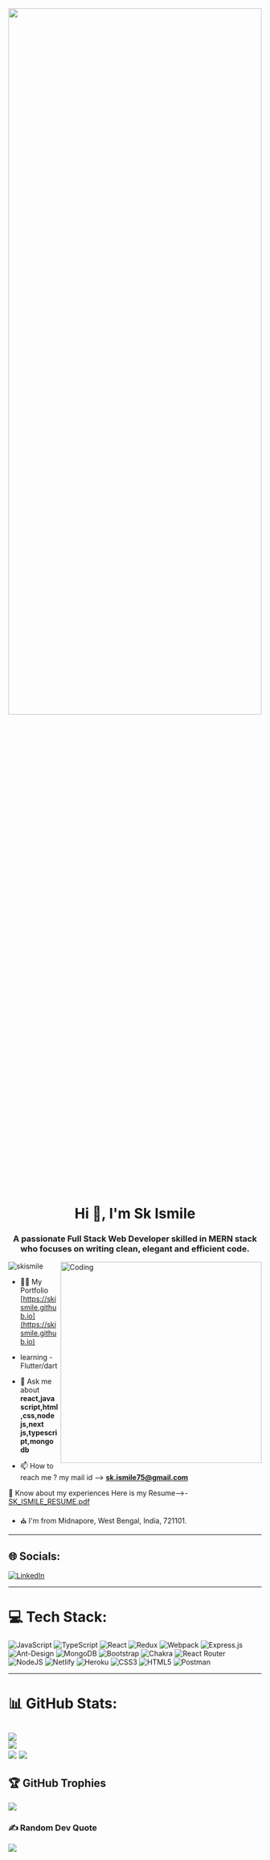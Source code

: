 <img width="100%" height="60%" src="https://www.wingstechsolutions.com/wp-content/uploads/2022/03/full-stack-development.gif"/>


<h1 align="center">Hi 👋, I'm Sk Ismile</h1>
<h3 align="center">A passionate Full Stack Web Developer skilled in MERN stack who focuses on writing clean, elegant and efficient code.</h3>
<img align="right" alt="Coding" width="400" src='https://cdn.dribbble.com/users/1162077/screenshots/3848914/programmer.gif' />
<p align="left"> <img src="https://komarev.com/ghpvc/?username=skismile&label=Profile%20views&color=0e75b6&style=flat" alt="skismile" /> </p>




- 👨‍💻 My Portfolio [https://skismile.github.io](https://skismile.github.io)
-  learning  - Flutter/dart

- 💬 Ask me about **react,java script,html,css,node js,next js,typescript,mongo db**

- 📫 How to reach me ?  my mail id --> **sk.ismile75@gmail.com**

📄 Know about my experiences Here is my Resume-->- [SK_ISMILE_RESUME.pdf](https://github.com/skismile/skismile/files/10265617/SK_ISMILE_RESUME.pdf)







- ⛪ I'm from  Midnapore, West Bengal, India, 721101.


---
## 🌐 Socials:
<p align="left">
  
  [![LinkedIn](https://img.shields.io/badge/LinkedIn-%230077B5.svg?logo=linkedin&logoColor=white)](https://www.linkedin.com/in/sk-ismile-8a57b7225/)
  
---
# 💻 Tech Stack:
![JavaScript](https://img.shields.io/badge/javascript-%23323330.svg?style=plastic&logo=javascript&logoColor=%23F7DF1E) ![TypeScript](https://img.shields.io/badge/typescript-%23007ACC.svg?style=plastic&logo=typescript&logoColor=white) ![React](https://img.shields.io/badge/react-%2320232a.svg?style=plastic&logo=react&logoColor=%2361DAFB) ![Redux](https://img.shields.io/badge/redux-%23593d88.svg?style=plastic&logo=redux&logoColor=white) ![Webpack](https://img.shields.io/badge/webpack-%238DD6F9.svg?style=plastic&logo=webpack&logoColor=black) ![Express.js](https://img.shields.io/badge/express.js-%23404d59.svg?style=plastic&logo=express&logoColor=%2361DAFB) ![Ant-Design](https://img.shields.io/badge/-AntDesign-%230170FE?style=plastic&logo=ant-design&logoColor=white) ![MongoDB](https://img.shields.io/badge/MongoDB-%234ea94b.svg?style=plastic&logo=mongodb&logoColor=white) ![Bootstrap](https://img.shields.io/badge/bootstrap-%23563D7C.svg?style=plastic&logo=bootstrap&logoColor=white) ![Chakra](https://img.shields.io/badge/chakra-%234ED1C5.svg?style=plastic&logo=chakraui&logoColor=white) ![React Router](https://img.shields.io/badge/React_Router-CA4245?style=plastic&logo=react-router&logoColor=white) ![NodeJS](https://img.shields.io/badge/node.js-6DA55F?style=plastic&logo=node.js&logoColor=white)  ![Netlify](https://img.shields.io/badge/netlify-%23000000.svg?style=plastic&logo=netlify&logoColor=#00C7B7) ![Heroku](https://img.shields.io/badge/heroku-%23430098.svg?style=plastic&logo=heroku&logoColor=white) ![CSS3](https://img.shields.io/badge/css3-%231572B6.svg?style=plastic&logo=css3&logoColor=white) ![HTML5](https://img.shields.io/badge/html5-%23E34F26.svg?style=plastic&logo=html5&logoColor=white) ![Postman](https://img.shields.io/badge/Postman-FF6C37?style=plastic&logo=postman&logoColor=white)

---

<!-- stats -->
# 📊 GitHub Stats:
![](https://github-readme-stats.vercel.app/api?username=skismile&theme=dark&hide_border=false&include_all_commits=true&count_private=true)<br/>
![](https://github-readme-streak-stats.herokuapp.com/?user=skismile&theme=dark&hide_border=false)<br/>
![](https://github-readme-stats.vercel.app/api/top-langs/?username=skismile&theme=dark&hide_border=false&include_all_commits=true&count_private=true&layout=compact)
![](https://github-profile-summary-cards.vercel.app/api/cards/profile-details?username=skismile&theme=github_dark)
---

## 🏆 GitHub Trophies
![](https://github-profile-trophy.vercel.app/?username=skismile&theme=matrix&no-frame=false&no-bg=false&margin-w=4)

### ✍ Random Dev Quote
![](https://quotes-github-readme.vercel.app/api?type=horizontal&theme=light)








